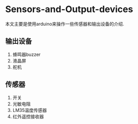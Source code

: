 # Sensors-and-Output-devices
本文主要是使用arduino来操作一些传感器和输出设备的介绍.

## 输出设备

1. 蜂鸣器buzzer
2. 液晶屏
3. 舵机

## 传感器

1. 开关
2. 光敏电阻
3. LM35温度传感器
4. 红外遥控接收器
